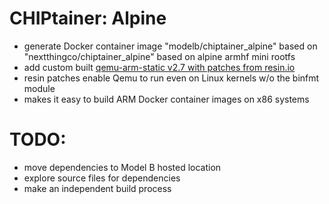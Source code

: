 # CHIPtainer: Alpine

- generate Docker container image "modelb/chiptainer_alpine" based on "nextthingco/chiptainer_alpine" based on alpine armhf mini rootfs
- add custom built [qemu-arm-static v2.7 with patches from resin.io](http://kaplan2539.gitlab.io/baumeister/qemu-arm-static.tar.gz)
- resin patches enable Qemu to run even on Linux kernels w/o the binfmt module
- makes it easy to build ARM Docker container images on x86 systems

# TODO:
- move dependencies to Model B hosted location
- explore source files for dependencies
- make an independent build process

